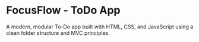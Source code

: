# FocusFlow - ToDo App

A modern, modular To-Do app built with HTML, CSS, and JavaScript using a clean folder structure and MVC principles.
